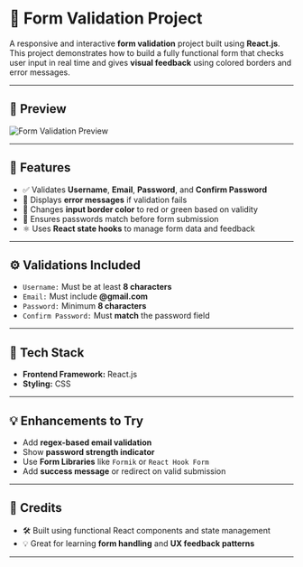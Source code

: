 # 📝 Form Validation Project

A responsive and interactive **form validation** project built using **React.js**. This project demonstrates how to build a fully functional form that checks user input in real time and gives **visual feedback** using colored borders and error messages.

---

## 📸 Preview

![Form Validation Preview](./screenshot.png) <!-- Replace with your actual screenshot -->

---

## 🧠 Features

- ✅ Validates **Username**, **Email**, **Password**, and **Confirm Password**
- 🔴 Displays **error messages** if validation fails
- 🎨 Changes **input border color** to red or green based on validity
- 🔐 Ensures passwords match before form submission
- ⚛️ Uses **React state hooks** to manage form data and feedback

---

## ⚙️ Validations Included

- `Username:` Must be at least **8 characters**
- `Email:` Must include **@gmail.com**
- `Password:` Minimum **8 characters**
- `Confirm Password:` Must **match** the password field

---

## 🔧 Tech Stack

- **Frontend Framework:** React.js  
- **Styling:** CSS

---

## 💡 Enhancements to Try

- Add **regex-based email validation**  
- Show **password strength indicator**  
- Use **Form Libraries** like `Formik` or `React Hook Form`  
- Add **success message** or redirect on valid submission

---

## 🙌 Credits

- 🛠️ Built using functional React components and state management  
- 💡 Great for learning **form handling** and **UX feedback patterns**

---

